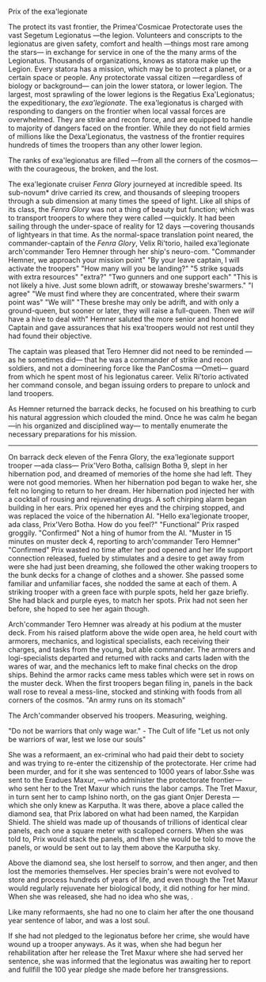 Prix of the exa'legionate

The protect its vast frontier, the Primea'Cosmicae Protectorate uses the vast Segetum Legionatus —the legion. Volunteers and conscripts to the legionatus are given safety, comfort and health —things most rare among the stars— in exchange for service in one of the the many arms of the Legionatus. Thousands of organizations, knows as statora make up the Legion. Every statora has a mission, which may be to protect a planet, or a certain space or people. Any protectorate vassal citizen —regardless of biology or background— can join the lower statora, or lower legion. The largest, most sprawling of the lower legions is the Regatius Exa'Legionatus; the expeditionary, the _exa'legionate_. The exa'legionatus is charged with responding to dangers on the frontier when local vassal forces are overwhelmed. They are strike and recon force, and are equipped to handle to majority of dangers faced on the frontier. While they do not field armies of millions like the Dexa'Legionatus, the vastness of the frontier requires hundreds of times the troopers than any other lower legion.

The ranks of exa'legionatus are filled —from all the corners of the cosmos— with the courageous, the broken, and the lost.

The exa'legionate cruiser _Fenra Glory_ journeyed at incredible speed. Its sub-novum* drive carried its crew, and thousands of sleeping troopers through a sub dimension at many times the speed of light. Like all ships of its class, the _Fenra Glory_ was not a thing of beauty but function; which was to transport troopers to where they were called —quickly. It had been sailing through the under-space of reality for 12 days —covering thousands of lightyears in that time. As the normal-space translation point neared, the commander-captain of the _Fenra Glory_, Velix Ri'torio, hailed exa'legionate arch'commander Tero Hemner through her ship's neuro-com.
"Commander Hemner, we approach your mission point"
"By your leave captain, I will activate the troopers"
"How many will you be landing?"
"5 strike squads with extra resources"
"extra?"
"Two gunners and one support each"
"This is not likely a hive. Just some blown adrift, or stowaway breshe'swarmers."
"I agree"
"We must find where they are concentrated, where their swarm point was"
"We will"
"These breshe may only be adrift, and with only a ground-queen, but sooner or later, they will raise a full-queen. Then we _will_ have a hive to deal with"
Hemner saluted the more senior and honored Captain and gave assurances that his exa'troopers would not rest until they had found their objective.

The captain was pleased that Tero Hemner did not need to be reminded —as he sometimes did— that he was a commander of strike and recon soldiers, and not a domineering force like the PanCosma —Ometi— guard from which he spent most of his legionatus career. Velix Ri'torio activated her command console, and began issuing orders to prepare to unlock and land troopers.

As Hemner returned the barrack decks, he focused on his breathing to curb his natural aggression which clouded the mind. Once he was calm he began —in his organized and disciplined way— to mentally enumerate the necessary preparations for his mission.

--------------------------

On barrack deck eleven of the Fenra Glory, the exa'legionate support trooper —ada class— Prix'Vero Botha, callsign Botha 9, slept in her hibernation pod, and dreamed of memories of the home she had left. They were not good memories. When her hibernation pod began to wake her, she felt no longing to return to her dream. Her hibernation pod injected her with a cocktail of rousing and rejuvenating drugs. A soft chirping alarm began building in her ears. Prix opened her eyes and the chirping stopped, and was replaced the voice of the hibernation AI. "Hello exa'legionate trooper, ada class, Prix'Vero Botha. How do you feel?"
"Functional" Prix rasped groggily.
"Confirmed" Not a hing of humor from the AI. "Muster in 15 minutes on muster deck 4, reporting to arch'commander Tero Hemner"
"Confirmed"
Prix wasted no time after her pod opened and her life support connection released, fueled by stimulates and a desire to get away from were she had just been dreaming, she followed the other waking troopers to the bunk decks for a change of clothes and a shower. She passed some familiar and unfamiliar faces, she nodded the same at each of them. A striking trooper with a green face with purple spots, held her gaze briefly. She had black and purple eyes, to match her spots. Prix had not seen her before, she hoped to see her again though.

Arch'commander Tero Hemner was already at his podium at the muster deck. From his raised platform above the wide open area, he held court with armorers, mechanics, and logistical specialists, each receiving their charges, and tasks from the young, but able commander. The armorers and logi-specialists departed and returned with racks and carts laden with the wares of war, and the mechanics left to make final checks on the drop ships. Behind the armor racks came mess tables which were set in rows on the muster deck. When the first troopers began filing in, panels in the back wall rose to reveal a mess-line, stocked and stinking with foods from all corners of the cosmos. "An army runs on its stomach"

The Arch'commander observed his troopers. Measuring, weighing.







"Do not be warriors that only wage war." - The Cult of life
"Let us not only be warriors of war, lest we lose our souls"














She was a reformaent, an ex-criminal who had paid their debt to society and was trying to re-enter the citizenship of the protectorate. Her crime had been murder, and for it she was sentenced to 1000 years of labor.Sshe was sent to the Eradues Maxur, —who administer the protectorate frontier— who sent her to the Tret Maxur which runs the labor camps. The Tret Maxur, in turn sent her to camp Ishino north, on the gas giant Onjer Deresta —which she only knew as Karputha. It was there, above a place called the diamond sea, that Prix labored on what had been named, the Karpidan Shield. The shield was made up of thousands of trillions of identical clear panels, each one a square meter with scalloped corners. When she was told to, Prix would stack the panels, and then she would be told to move the panels, or would be sent out to lay them above the Karputha sky.

Above the diamond sea, she lost herself to sorrow, and then anger, and then lost the memories themselves. Her species brain's were not evolved to store and process hundreds of years of life, and even though the Tret Maxur would regularly rejuvenate her biological body, it did nothing for her mind. When she was released, she had no idea who she was, .


Like many reformaents, she had no one to claim her after the one thousand year sentence of labor, and was a lost soul.

If she had not pledged to the legionatus before her crime, she would have wound up a trooper anyways. As it was, when she had begun her rehabilitation after her release the Tret Maxur where she had served her sentence, she was informed that the legionatus was awaiting her to report and fullfill the 100 year pledge she made before her transgressions.
